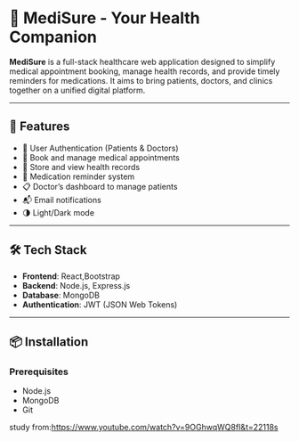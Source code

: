 # 💊 MediSure - Your Health Companion

**MediSure** is a full-stack healthcare web application designed to simplify medical appointment booking, manage health records, and provide timely reminders for medications. It aims to bring patients, doctors, and clinics together on a unified digital platform.

---

## 🚀 Features

- 👤 User Authentication (Patients & Doctors)
- 📅 Book and manage medical appointments
- 💾 Store and view health records
- 💊 Medication reminder system
- 📋 Doctor’s dashboard to manage patients
- 📬 Email notifications
- 🌗 Light/Dark mode

---

## 🛠️ Tech Stack

- **Frontend**: React,Bootstrap
- **Backend**: Node.js, Express.js
- **Database**: MongoDB
- **Authentication**: JWT (JSON Web Tokens)

---

## 📦 Installation

### Prerequisites

- Node.js
- MongoDB
- Git

study from:https://www.youtube.com/watch?v=9OGhwqWQ8fI&t=22118s
